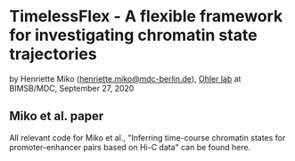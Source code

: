 # TimelessFlex - A flexible framework for investigating chromatin state trajectories

by Henriette Miko (henriette.miko@mdc-berlin.de), [Ohler lab](
https://github.com/ohlerlab) at BIMSB/MDC, September 27, 2020


## Miko et al. paper

All relevant code for Miko et al., "Inferring time-course chromatin states for promoter-enhancer pairs based on Hi-C data" can be found here.
